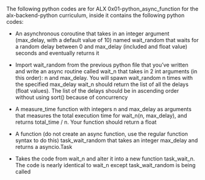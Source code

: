 The following python codes are for ALX 0x01-python_async_function for the alx-backend-python curriculum, inside it contains the following python codes:

* An asynchronous coroutine that takes in an integer argument (max_delay, with a default value of 10) named wait_random that waits for a 
  random delay between 0 and max_delay (included and float value) seconds and eventually returns it

* Import wait_random from the previous python file that you’ve written and write an async routine called wait_n that takes in 2 int 
  arguments (in this order): n and max_delay. You will spawn wait_random n times with the specified max_delay
  wait_n should return the list of all the delays (float values). The list of the delays should be in ascending order without using 
  sort() because of concurrency

* A measure_time function with integers n and max_delay as arguments that measures the total execution time for wait_n(n, max_delay), 
  and returns total_time / n. Your function should return a float

* A function (do not create an async function, use the regular function syntax to do this) task_wait_random that takes an integer 
  max_delay and returns a asyncio.Task

* Takes the code from wait_n and alter it into a new function task_wait_n. The code is nearly identical to wait_n except task_wait_random 
  is being called
